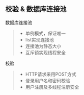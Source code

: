 ## 校验 & 数据库连接池

数据库连接池

> * 单例模式，保证唯一
> * list实现连接池
> * 连接池为静态大小
> * 互斥锁实现线程安全

校验

> * HTTP请求采用POST方式
> * 登录用户名和密码校验
> * 用户注册及多线程注册安全